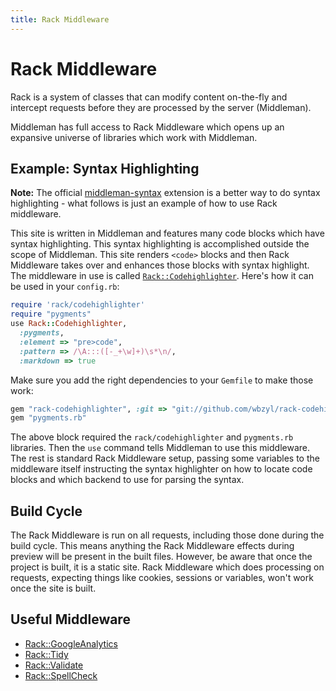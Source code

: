 ```yaml
---
title: Rack Middleware
---
```


# Rack Middleware

Rack is a system of classes that can modify content on-the-fly and intercept
requests before they are processed by the server (Middleman).

Middleman has full access to Rack Middleware which opens up an expansive
universe of libraries which work with Middleman.

## Example: Syntax Highlighting

**Note:** The official
[middleman-syntax](https://github.com/middleman/middleman-syntax) extension is
a better way to do syntax highlighting - what follows is just an example of how
to use Rack middleware.

This site is written in Middleman and features many code blocks which have
syntax highlighting. This syntax highlighting is accomplished outside the scope
of Middleman. This site renders `<code>` blocks and then Rack Middleware takes
over and enhances those blocks with syntax highlight. The middleware in use is
called [`Rack::Codehighlighter`](https://github.com/wbzyl/rack-codehighlighter).
Here's how it can be used in your `config.rb`:

```ruby
require 'rack/codehighlighter'
require "pygments"
use Rack::Codehighlighter,
  :pygments,
  :element => "pre>code",
  :pattern => /\A:::([-_+\w]+)\s*\n/,
  :markdown => true
```

Make sure you add the right dependencies to your `Gemfile` to make those work:

```ruby
gem "rack-codehighlighter", :git => "git://github.com/wbzyl/rack-codehighlighter.git"
gem "pygments.rb"
```

The above block required the `rack/codehighlighter` and `pygments.rb`
libraries. Then the `use` command tells Middleman to use this middleware. The
rest is standard Rack Middleware setup, passing some variables to the
middleware itself instructing the syntax highlighter on how to locate code
blocks and which backend to use for parsing the syntax.

## Build Cycle

The Rack Middleware is run on all requests, including those done during the
build cycle. This means anything the Rack Middleware effects during preview
will be present in the built files. However, be aware that once the project is
built, it is a static site. Rack Middleware which does processing on requests,
expecting things like cookies, sessions or variables, won't work once the site
is built.

## Useful Middleware

* [Rack::GoogleAnalytics]
* [Rack::Tidy]
* [Rack::Validate]
* [Rack::SpellCheck]

[Rack::GoogleAnalytics]: https://github.com/ambethia/rack-google_analytics
[Rack::Tidy]: https://github.com/rbialek/rack-tidy
[Rack::Validate]: https://gist.github.com/235715
[Rack::SpellCheck]: https://gist.github.com/235097
